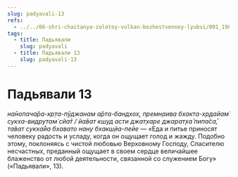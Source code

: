 ```yaml
---
slug: padyavali-13
refs:
  - ../../06-shri-chaitanya-zolotoy-vulkan-bozhestvennoy-lyubvi/091_1982-01-13-a3_sridharmj_ogon_razluki_mahaprabhu.md
tags:
  - title: Падьявали
    slug: padyavali
  - title: Падьявали 13
    slug: padyavali-13
---
```


# Падьявали 13

*на̄нопача̄ра-кр̣та-пӯджанам а̄рта-бандхох̣, премн̣аива бхакта-хр̣дайам̇ сукха-видрутам̇ сйа̄т / йа̄ват кш̣уд асти джат̣харе джарат̣ха̄ пипа̄са̄, та̄ват сукха̄йа бхавато нану бхакш̣йа-пейе* — «Еда и питье приносят человеку радость и усладу, когда он ощущает голод и жажду. Подобно этому, поклоняясь с чистой любовью Верховному Господу, Спасителю несчастных, преданный ощущает в своем сердце величайшее блаженство от любой деятельности, связанной со служением Богу» («Падьявали», 13).


